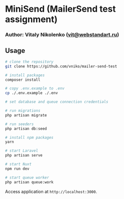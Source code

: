 # MiniSend (MailerSend test assignment)
### Author: Vitaly Nikolenko (vit@webstandart.ru)

## Usage

```bash
# clone the repository
git clone https://github.com/vniko/mailer-send-test

# install packages
composer install

# copy .env.example to .env
cp ./.env.example ./.env 

# set database and queue connection credentials

# run migrations
php artisan migrate

# run seeders
php artisan db:seed

# install npm packages
yarn 

# start Laravel
php artisan serve

# start Nuxt
npm run dev

# start queue worker
php artisan queue:work
```

Access application at `http://localhost:3000`.
